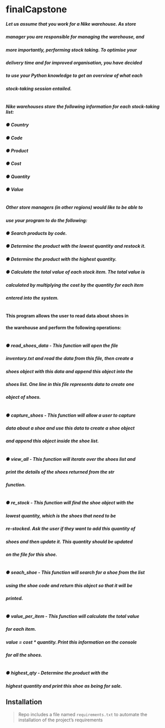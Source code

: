# finalCapstone

##### Let us assume that you work for a Nike warehouse. As store 
##### manager you are responsible for managing the warehouse, and 
##### more importantly, performing stock taking. To optimise your 
##### delivery time and for improved organisation, you have decided 
##### to use your Python knowledge to get an overview of what each 
##### stock-taking session entailed.
#
##### Nike warehouses store the following information for each stock-taking list:
##### ● Country
##### ● Code
##### ● Product
##### ● Cost
##### ● Quantity
##### ● Value
#
##### Other store managers (in other regions) would like to be able to 
##### use your program to do the following:
##### ● Search products by code.
##### ● Determine the product with the lowest quantity and restock it.
##### ● Determine the product with the highest quantity.
##### ● Calculate the total value of each stock item. The total value is 
##### calculated by multiplying the cost by the quantity for each item 
##### entered into the system.
#
#### This program allows the user to read data about shoes in
#### the warehouse and perform the following operations:
#
##### ● read_shoes_data - This function will open the file
##### inventory.txt and read the data from this file, then create a
##### shoes object with this data and append this object into the
##### shoes list. One line in this file represents data to create one
##### object of shoes. 
#
##### ● capture_shoes - This function will allow a user to capture
##### data about a shoe and use this data to create a shoe object
##### and append this object inside the shoe list.
#
##### ● view_all - This function will iterate over the shoes list and
##### print the details of the shoes returned from the __str__
##### function.
#
##### ● re_stock - This function will find the shoe object with the
##### lowest quantity, which is the shoes that need to be
##### re-stocked. Ask the user if they want to add this quantity of
##### shoes and then update it. This quantity should be updated
##### on the file for this shoe.
#
##### ● seach_shoe - This function will search for a shoe from the list
##### using the shoe code and return this object so that it will be
##### printed.
#
##### ● value_per_item - This function will calculate the total value
##### for each item.
##### value = cost * quantity. Print this information on the console
##### for all the shoes.
#
##### ● highest_qty - Determine the product with the
##### highest quantity and print this shoe as being for sale.
## Installation

> Repo includes a file named ```requirements.txt``` to automate the 
> installation of the project’s requirements
